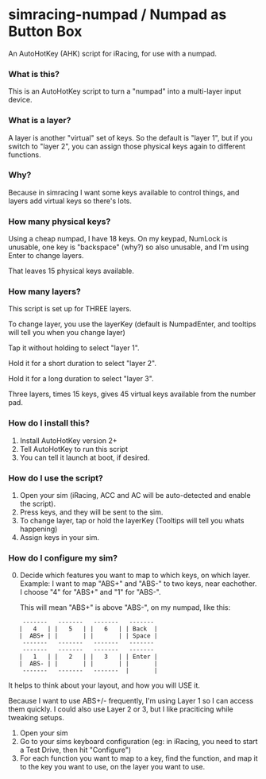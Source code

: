 # simracing-numpad / Numpad as Button Box
An AutoHotKey (AHK) script for iRacing, for use with a numpad.

### What is this? 

This is an AutoHotKey script to turn a "numpad" into a multi-layer input device.

### What is a layer?

A layer is another "virtual" set of keys. So the default is "layer 1", but if you switch to "layer 2", you can assign those physical keys again to different functions.

### Why? 

Because in simracing I want some keys available to control things, and layers add virtual keys so there's lots.

### How many physical keys?

Using a cheap numpad, I have 18 keys. On my keypad, NumLock is unusable, one key is "backspace" (why?) so also unusable, and I'm using Enter to change layers.

That leaves 15 physical keys available.

### How many layers?

This script is set up for THREE layers. 

To change layer, you use the layerKey (default is NumpadEnter, and tooltips will tell you when you change layer)

Tap it without holding to select "layer 1".

Hold it for a short duration to select "layer 2".

Hold it for a long duration to select "layer 3".

Three layers, times 15 keys, gives 45 virtual keys available from the number pad.

### How do I install this?

1. Install AutoHotKey version 2+
2. Tell AutoHotKey to run this script
3. You can tell it launch at boot, if desired.

### How do I use the script?

1. Open your sim (iRacing, ACC and AC will be auto-detected and enable the script).
2. Press keys, and they will be sent to the sim.
3. To change layer, tap or hold the layerKey (Tooltips will tell you whats happening) 
2. Assign keys in your sim.


### How do I configure my sim?

0. Decide which features you want to map to which keys, on which layer.
  Example: 
    I want to map "ABS+" and "ABS-" to two keys, near eachother. I choose "4" for "ABS+" and "1" for "ABS-".   
 
   This will mean "ABS+" is above "ABS-", on my numpad, like this:

```text
    -------   -------   -------   -------
   |   4   | |   5   | |   6   | | Back  |  
   |  ABS+ | |       | |       | | Space | 
    -------   -------   -------   ------- 
    -------   -------   -------   -------
   |   1   | |   2   | |   3   | | Enter |  
   |  ABS- | |       | |       | |       | 
    -------   -------   -------  |       |
```
   It helps to think about your layout, and how you will USE it.

   Because I want to use ABS+/- frequently, I'm using Layer 1 so I can access them quickly. 
   I could also use Layer 2 or 3, but I like praciticing while tweaking setups.
 
1. Open your sim
2. Go to your sims keyboard configuration (eg: in iRacing, you need to start a Test Drive, then hit "Configure")
3. For each function you want to map to a key, find the function, and map it to the key you want to use, on the layer you want to use.
